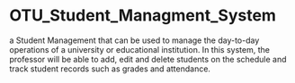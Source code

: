 # OTU_Student_Managment_System
a Student Management that can be used to manage the day-to-day operations of a university or educational institution. In this system, the professor will be able to add, edit and delete students on the schedule and track student records such as grades and attendance.
